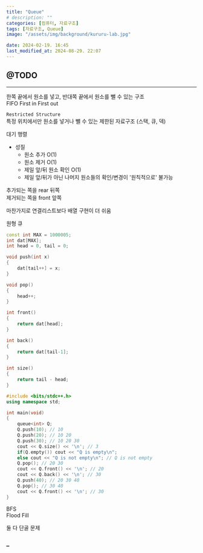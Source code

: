 ```yaml
---
title: "Queue"
# description: ""
categories: [컴퓨터, 자료구조]
tags: [자료구조, Queue]
image: "/assets/img/background/kururu-lab.jpg"

date: 2024-02-19. 16:45
last_modified_at: 2024-08-29. 22:07
---
```


## @TODO

---

한쪽 끝에서 원소를 넣고, 반대쪽 끝에서 원소를 뺄 수 있는 구조  
FIFO First in First out  

`Restricted Structure`  
특정 위치에서만 원소를 넣거나 뺄 수 있는 제한된 자료구조 (스택, 큐, 덱)  

대기 행렬  

- 성질
  - 원소 추가 O(1)
  - 원소 제거 O(1)
  - 제일 앞/뒤 원소 확인 O(1)
  - 제일 앞/뒤가 아닌 나머지 원소들의 확인/변경이 '원칙적으로' 불가능

추가되는 쪽을 rear 뒤쪽  
제거되는 쪽을 front 앞쪽  

마찬가지로 연결리스트보다 배열 구현이 더 쉬움

원형 큐  

```cpp
const int MAX = 1000005;
int dat[MAX];
int head = 0, tail = 0;

void push(int x)
{
    dat[tail++] = x;
}

void pop()
{
    head++;
}

int front()
{
    return dat[head];
}

int back()
{
    return dat[tail-1];
}

int size()
{
    return tail - head;
}

```

```cpp
#include <bits/stdc++.h>
using namespace std;

int main(void)
{
    queue<int> Q;
    Q.push(10); // 10
    Q.push(20); // 10 20
    Q.push(30); // 10 20 30
    cout << Q.size() << '\n'; // 3
    if(Q.empty()) cout << "Q is empty\n";
    else cout << "Q is not empty\n"; // Q is not empty
    Q.pop(); // 20 30
    cout << Q.front() << '\n'; // 20
    cout << Q.back() << '\n'; // 30
    Q.push(40); // 20 30 40
    Q.pop(); // 30 40
    cout << Q.front() << '\n'; // 30
}
```

BFS  
Flood Fill  

둘 다 단골 문제  

### _
